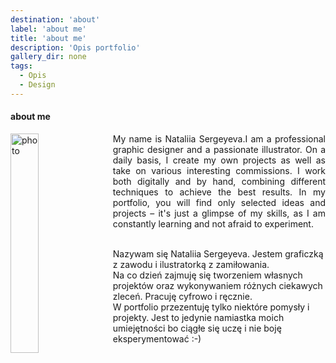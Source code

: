 ```yaml
---
destination: 'about'
label: 'about me'
title: 'about me'
description: 'Opis portfolio'
gallery_dir: none
tags:
  - Opis
  - Design
---
```


#### about me

<div>
    <div>
        <img src="/Портрет_.jpg" alt="photo">
    </div>
    <p style="white-space: pre-wrap; text-align: justify;">My name is Nataliia Sergeyeva.I am a professional graphic designer and a passionate illustrator. On a daily basis, I create my own projects as well as take on various interesting commissions. I work both digitally and by hand, combining different techniques to achieve the best results. In my portfolio, you will find only selected ideas and projects – it's just a glimpse of my skills, as I am constantly learning and not afraid to experiment.
      
Nazywam się Nataliia Sergeyeva. Jestem graficzką z zawodu i ilustratorką z zamiłowania.  
Na co dzień zajmuję się tworzeniem własnych projektów oraz wykonywaniem różnych ciekawych zleceń. Pracuję cyfrowo i ręcznie.  
W portfolio przezentuję tylko niektóre pomysły i projekty. Jest to jedynie namiastka moich umiejętności bo ciągłe się uczę i nie boję eksperymentować :-)
    </p>
</div>

<style>
  img {
    float: left;
    margin-right: 2.5%;
    width: 100%;
    @media (min-width: 50em) {
      width: 30%;
    }
  }
</style>
